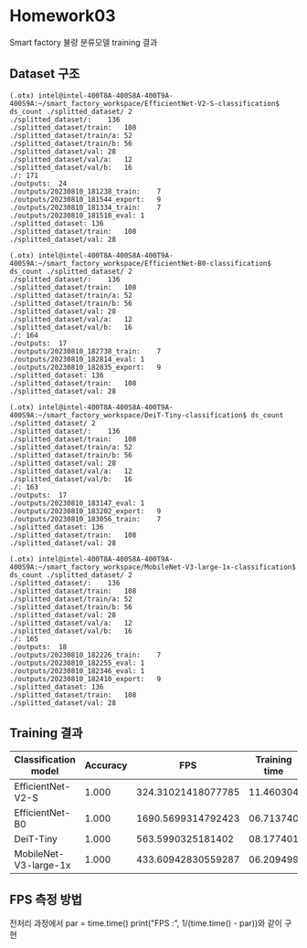# Homework03
Smart factory 불량 분류모델 training 결과

## Dataset 구조
```
(.otx) intel@intel-400T8A-400S8A-400T9A-400S9A:~/smart_factory_workspace/EfficientNet-V2-S-classification$ ds_count ./splitted_dataset/ 2
./splitted_dataset/:	136
./splitted_dataset/train:	108
./splitted_dataset/train/a:	52
./splitted_dataset/train/b:	56
./splitted_dataset/val:	28
./splitted_dataset/val/a:	12
./splitted_dataset/val/b:	16
./:	171
./outputs:	24
./outputs/20230810_181238_train:	7
./outputs/20230810_181544_export:	9
./outputs/20230810_181334_train:	7
./outputs/20230810_181518_eval:	1
./splitted_dataset:	136
./splitted_dataset/train:	108
./splitted_dataset/val:	28
```

```
(.otx) intel@intel-400T8A-400S8A-400T9A-400S9A:~/smart_factory_workspace/EfficientNet-B0-classification$ ds_count ./splitted_dataset/ 2
./splitted_dataset/:	136
./splitted_dataset/train:	108
./splitted_dataset/train/a:	52
./splitted_dataset/train/b:	56
./splitted_dataset/val:	28
./splitted_dataset/val/a:	12
./splitted_dataset/val/b:	16
./:	164
./outputs:	17
./outputs/20230810_182738_train:	7
./outputs/20230810_182814_eval:	1
./outputs/20230810_182835_export:	9
./splitted_dataset:	136
./splitted_dataset/train:	108
./splitted_dataset/val:	28
```

```
(.otx) intel@intel-400T8A-400S8A-400T9A-400S9A:~/smart_factory_workspace/DeiT-Tiny-classification$ ds_count ./splitted_dataset/ 2
./splitted_dataset/:	136
./splitted_dataset/train:	108
./splitted_dataset/train/a:	52
./splitted_dataset/train/b:	56
./splitted_dataset/val:	28
./splitted_dataset/val/a:	12
./splitted_dataset/val/b:	16
./:	163
./outputs:	17
./outputs/20230810_183147_eval:	1
./outputs/20230810_183202_export:	9
./outputs/20230810_183056_train:	7
./splitted_dataset:	136
./splitted_dataset/train:	108
./splitted_dataset/val:	28
```

```
(.otx) intel@intel-400T8A-400S8A-400T9A-400S9A:~/smart_factory_workspace/MobileNet-V3-large-1x-classification$ ds_count ./splitted_dataset/ 2
./splitted_dataset/:	136
./splitted_dataset/train:	108
./splitted_dataset/train/a:	52
./splitted_dataset/train/b:	56
./splitted_dataset/val:	28
./splitted_dataset/val/a:	12
./splitted_dataset/val/b:	16
./:	165
./outputs:	18
./outputs/20230810_182226_train:	7
./outputs/20230810_182255_eval:	1
./outputs/20230810_182346_eval:	1
./outputs/20230810_182410_export:	9
./splitted_dataset:	136
./splitted_dataset/train:	108
./splitted_dataset/val:	28
```

## Training 결과
|Classification model|Accuracy|FPS|Training time|Batch size|Learning rate|Other prams|
|---|----|----|----|----|----|----|
|EfficientNet-V2-S| 1.000|324.31021418077785|11.460304|5|0.0071|
|EfficientNet-B0| 1.000|1690.5699314792423|06.713740|16|0.0049|
|DeiT-Tiny| 1.000|563.5990325181402|08.177401|16|0.0001|
|MobileNet-V3-large-1x| 1.000|433.60942830559287|06.209499|16|0.0058|


## FPS 측정 방법
전처리 과정에서 par = time.time()
print("FPS :", 1/(time.time() - par))와 같이 구현
